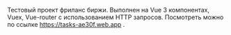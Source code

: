 Тестовый проект фриланс биржи. Выполнен на Vue 3 компонентах, Vuex, Vue-router с использованием HTTP запросов. Посмотреть можно по ссылке https://tasks-ae30f.web.app .
